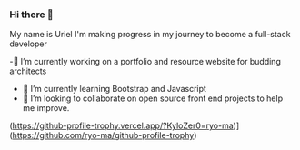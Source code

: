 ### Hi there 👋
My name is Uriel
I'm making progress in my journey to become a full-stack developer

-🔭 I’m currently working on a portfolio and resource website for budding architects 
- 🌱 I’m currently learning Bootstrap and Javascript
- 👯 I’m looking to collaborate on open source front end projects to help me improve.


(https://github-profile-trophy.vercel.app/?KyloZer0=ryo-ma)](https://github.com/ryo-ma/github-profile-trophy)

<!--
**KyloZer0/KyloZer0** is a ✨ _special_ ✨ repository because its `README.md` (this file) appears on your GitHub profile.

Here are some ideas to get you started:

- 🔭 I’m currently working on ... 
- 🌱 I’m currently learning ...
- 👯 I’m looking to collaborate on ...
- 🤔 I’m looking for help with ...
- 💬 Ask me about ...
- 📫 How to reach me: ...
- 😄 Pronouns: ...
- ⚡ Fun fact: ...
-->

